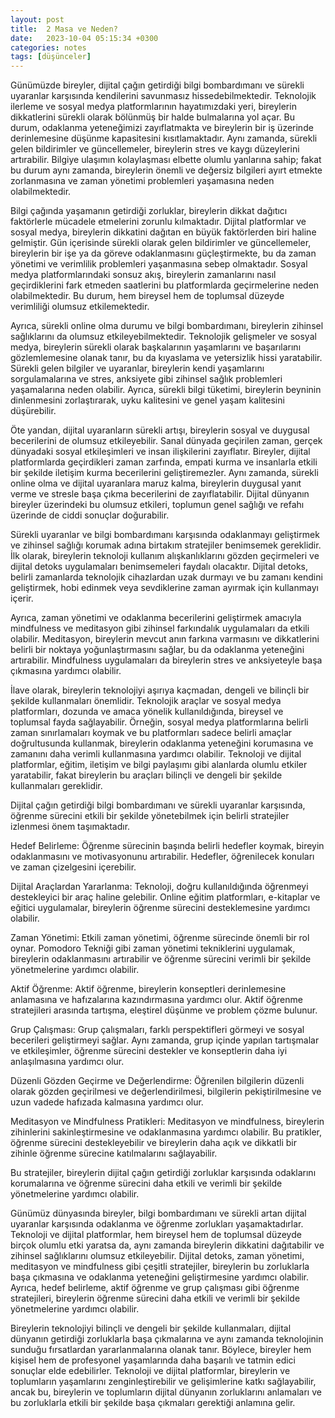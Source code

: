 ```yaml
---
layout: post
title:  2 Masa ve Neden?
date:   2023-10-04 05:15:34 +0300
categories: notes
tags: [düşünceler]
---
```


Günümüzde bireyler, dijital çağın getirdiği bilgi bombardımanı ve sürekli uyaranlar karşısında kendilerini savunmasız hissedebilmektedir. Teknolojik ilerleme ve sosyal medya platformlarının hayatımızdaki yeri, bireylerin dikkatlerini sürekli olarak bölünmüş bir halde bulmalarına yol açar. Bu durum, odaklanma yeteneğimizi zayıflatmakta ve bireylerin bir iş üzerinde derinlemesine düşünme kapasitesini kısıtlamaktadır. Aynı zamanda, sürekli gelen bildirimler ve güncellemeler, bireylerin stres ve kaygı düzeylerini artırabilir. Bilgiye ulaşımın kolaylaşması elbette olumlu yanlarına sahip; fakat bu durum aynı zamanda, bireylerin önemli ve değersiz bilgileri ayırt etmekte zorlanmasına ve zaman yönetimi problemleri yaşamasına neden olabilmektedir.

Bilgi çağında yaşamanın getirdiği zorluklar, bireylerin dikkat dağıtıcı faktörlerle mücadele etmelerini zorunlu kılmaktadır. Dijital platformlar ve sosyal medya, bireylerin dikkatini dağıtan en büyük faktörlerden biri haline gelmiştir. Gün içerisinde sürekli olarak gelen bildirimler ve güncellemeler, bireylerin bir işe ya da göreve odaklanmasını güçleştirmekte, bu da zaman yönetimi ve verimlilik problemleri yaşanmasına sebep olmaktadır. Sosyal medya platformlarındaki sonsuz akış, bireylerin zamanlarını nasıl geçirdiklerini fark etmeden saatlerini bu platformlarda geçirmelerine neden olabilmektedir. Bu durum, hem bireysel hem de toplumsal düzeyde verimliliği olumsuz etkilemektedir.

Ayrıca, sürekli online olma durumu ve bilgi bombardımanı, bireylerin zihinsel sağlıklarını da olumsuz etkileyebilmektedir. Teknolojik gelişmeler ve sosyal medya, bireylerin sürekli olarak başkalarının yaşamlarını ve başarılarını gözlemlemesine olanak tanır, bu da kıyaslama ve yetersizlik hissi yaratabilir. Sürekli gelen bilgiler ve uyaranlar, bireylerin kendi yaşamlarını sorgulamalarına ve stres, anksiyete gibi zihinsel sağlık problemleri yaşamalarına neden olabilir. Ayrıca, sürekli bilgi tüketimi, bireylerin beyninin dinlenmesini zorlaştırarak, uyku kalitesini ve genel yaşam kalitesini düşürebilir.

Öte yandan, dijital uyaranların sürekli artışı, bireylerin sosyal ve duygusal becerilerini de olumsuz etkileyebilir. Sanal dünyada geçirilen zaman, gerçek dünyadaki sosyal etkileşimleri ve insan ilişkilerini zayıflatır. Bireyler, dijital platformlarda geçirdikleri zaman zarfında, empati kurma ve insanlarla etkili bir şekilde iletişim kurma becerilerini geliştiremezler. Aynı zamanda, sürekli online olma ve dijital uyaranlara maruz kalma, bireylerin duygusal yanıt verme ve stresle başa çıkma becerilerini de zayıflatabilir. Dijital dünyanın bireyler üzerindeki bu olumsuz etkileri, toplumun genel sağlığı ve refahı üzerinde de ciddi sonuçlar doğurabilir.

Sürekli uyaranlar ve bilgi bombardımanı karşısında odaklanmayı geliştirmek ve zihinsel sağlığı korumak adına birtakım stratejiler benimsemek gereklidir. İlk olarak, bireylerin teknoloji kullanım alışkanlıklarını gözden geçirmeleri ve dijital detoks uygulamaları benimsemeleri faydalı olacaktır. Dijital detoks, belirli zamanlarda teknolojik cihazlardan uzak durmayı ve bu zamanı kendini geliştirmek, hobi edinmek veya sevdiklerine zaman ayırmak için kullanmayı içerir.

Ayrıca, zaman yönetimi ve odaklanma becerilerini geliştirmek amacıyla mindfulness ve meditasyon gibi zihinsel farkındalık uygulamaları da etkili olabilir. Meditasyon, bireylerin mevcut anın farkına varmasını ve dikkatlerini belirli bir noktaya yoğunlaştırmasını sağlar, bu da odaklanma yeteneğini artırabilir. Mindfulness uygulamaları da bireylerin stres ve anksiyeteyle başa çıkmasına yardımcı olabilir.

İlave olarak, bireylerin teknolojiyi aşırıya kaçmadan, dengeli ve bilinçli bir şekilde kullanmaları önemlidir. Teknolojik araçlar ve sosyal medya platformları, dozunda ve amaca yönelik kullanıldığında, bireysel ve toplumsal fayda sağlayabilir. Örneğin, sosyal medya platformlarına belirli zaman sınırlamaları koymak ve bu platformları sadece belirli amaçlar doğrultusunda kullanmak, bireylerin odaklanma yeteneğini korumasına ve zamanını daha verimli kullanmasına yardımcı olabilir. Teknoloji ve dijital platformlar, eğitim, iletişim ve bilgi paylaşımı gibi alanlarda olumlu etkiler yaratabilir, fakat bireylerin bu araçları bilinçli ve dengeli bir şekilde kullanmaları gereklidir.

Dijital çağın getirdiği bilgi bombardımanı ve sürekli uyaranlar karşısında, öğrenme sürecini etkili bir şekilde yönetebilmek için belirli stratejiler izlenmesi önem taşımaktadır.

Hedef Belirleme: Öğrenme sürecinin başında belirli hedefler koymak, bireyin odaklanmasını ve motivasyonunu artırabilir. Hedefler, öğrenilecek konuları ve zaman çizelgesini içerebilir.

Dijital Araçlardan Yararlanma: Teknoloji, doğru kullanıldığında öğrenmeyi destekleyici bir araç haline gelebilir. Online eğitim platformları, e-kitaplar ve eğitici uygulamalar, bireylerin öğrenme sürecini desteklemesine yardımcı olabilir.

Zaman Yönetimi: Etkili zaman yönetimi, öğrenme sürecinde önemli bir rol oynar. Pomodoro Tekniği gibi zaman yönetimi tekniklerini uygulamak, bireylerin odaklanmasını artırabilir ve öğrenme sürecini verimli bir şekilde yönetmelerine yardımcı olabilir.

Aktif Öğrenme: Aktif öğrenme, bireylerin konseptleri derinlemesine anlamasına ve hafızalarına kazındırmasına yardımcı olur. Aktif öğrenme stratejileri arasında tartışma, eleştirel düşünme ve problem çözme bulunur.

Grup Çalışması: Grup çalışmaları, farklı perspektifleri görmeyi ve sosyal becerileri geliştirmeyi sağlar. Aynı zamanda, grup içinde yapılan tartışmalar ve etkileşimler, öğrenme sürecini destekler ve konseptlerin daha iyi anlaşılmasına yardımcı olur.

Düzenli Gözden Geçirme ve Değerlendirme: Öğrenilen bilgilerin düzenli olarak gözden geçirilmesi ve değerlendirilmesi, bilgilerin pekiştirilmesine ve uzun vadede hafızada kalmasına yardımcı olur.

Meditasyon ve Mindfulness Pratikleri: Meditasyon ve mindfulness, bireylerin zihinlerini sakinleştirmesine ve odaklanmasına yardımcı olabilir. Bu pratikler, öğrenme sürecini destekleyebilir ve bireylerin daha açık ve dikkatli bir zihinle öğrenme sürecine katılmalarını sağlayabilir.

Bu stratejiler, bireylerin dijital çağın getirdiği zorluklar karşısında odaklarını korumalarına ve öğrenme sürecini daha etkili ve verimli bir şekilde yönetmelerine yardımcı olabilir.

Günümüz dünyasında bireyler, bilgi bombardımanı ve sürekli artan dijital uyaranlar karşısında odaklanma ve öğrenme zorlukları yaşamaktadırlar. Teknoloji ve dijital platformlar, hem bireysel hem de toplumsal düzeyde birçok olumlu etki yaratsa da, aynı zamanda bireylerin dikkatini dağıtabilir ve zihinsel sağlıklarını olumsuz etkileyebilir. Dijital detoks, zaman yönetimi, meditasyon ve mindfulness gibi çeşitli stratejiler, bireylerin bu zorluklarla başa çıkmasına ve odaklanma yeteneğini geliştirmesine yardımcı olabilir. Ayrıca, hedef belirleme, aktif öğrenme ve grup çalışması gibi öğrenme stratejileri, bireylerin öğrenme sürecini daha etkili ve verimli bir şekilde yönetmelerine yardımcı olabilir.

Bireylerin teknolojiyi bilinçli ve dengeli bir şekilde kullanmaları, dijital dünyanın getirdiği zorluklarla başa çıkmalarına ve aynı zamanda teknolojinin sunduğu fırsatlardan yararlanmalarına olanak tanır. Böylece, bireyler hem kişisel hem de profesyonel yaşamlarında daha başarılı ve tatmin edici sonuçlar elde edebilirler. Teknoloji ve dijital platformlar, bireylerin ve toplumların yaşamlarını zenginleştirebilir ve gelişimlerine katkı sağlayabilir, ancak bu, bireylerin ve toplumların dijital dünyanın zorluklarını anlamaları ve bu zorluklarla etkili bir şekilde başa çıkmaları gerektiği anlamına gelir.
